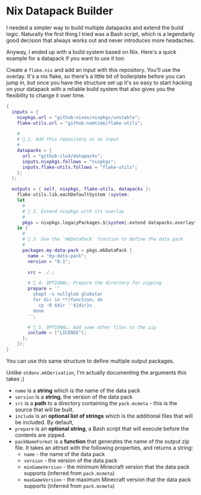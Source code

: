 # Nix Datapack Builder

I needed a simpler way to build multiple datapacks and extend the build logic.
Naturally the first thing I tried was a Bash script, which is a legendarily good
decision that always works out and never introduces more headaches.

Anyway, I ended up with a build system based on Nix. Here's a quick example for
a datapack if you want to use it too:

Create a `flake.nix` and add an input with this repository. You'll use the
overlay. It's a nix flake, so there's a little bit of boilerplate before you can jump in,
but once you have the structure set up it's so easy to start hacking on your datapack with
a reliable build system that also gives you the flexibility to change it over time.

```nix
{
  inputs = {
    nixpkgs.url = "github:nixos/nixpkgs/unstable";
    flake-utils.url = "github:numtide/flake-utils";

    #
    # 📍 1. Add this repository as an input
    #
    datapacks = {
      url = "github:clo4/datapacks";
      inputs.nixpkgs.follows = "nixpkgs";
      inputs.flake-utils.follows = "flake-utils";
    };
  };

  outputs = { self, nixpkgs, flake-utils, datapacks }:
    flake-utils.lib.eachDefaultSystem (system:
    let
      #
      # 📍 2. Extend nixpkgs with its overlay
      #
      pkgs = nixpkgs.legacyPackages.${system}.extend datapacks.overlays.default;
    in {
      #
      # 📍 3. Use the `mkDataPack` function to define the data pack
      #
      packages.my-data-pack = pkgs.mkDataPack {
        name = "my-data-pack";
        version = "0.1";

        src = ./.;

        # 📍 4. OPTIONAL: Prepare the directory for zipping
        prepare = ''
          shopt -s nullglob globstar
          for dir in **/function; do
            cp -R $dir ''${dir}s
          done
        '';

        # 📍 5. OPTIONAL: Add some other files to the zip
        include = ["LICENSE"];
      };
    });
}
```

You can use this same structure to define multiple output packages.

Unlike `stdenv.mkDerivation`, I'm actually documenting the arguments this takes ;)

- `name` is a **string** which is the name of the data pack
- `version` is a **string**, the version of the data pack
- `src` is a **path** to a directory containing the `pack.mcmeta` - this is the source that will be built.
- `include` is an **optional list of strings** which is the additional files that will be included. By default, 
- `prepare` is an **optional string**, a Bash script that will execute before the contents are zipped.
- `packNameFormat` is a **function** that generates the name of the output zip file. It takes an attrset with the following properties, and returns a string:
  - `name` - the name of the data pack
  - `version` - the version of the data pack
  - `minGameVersion` - the minimum Minecraft version that the data pack supports (inferred from `pack.mcmeta`)
  - `maxGameVersion` - the maximum Minecraft version that the data pack supports (inferred from `pack.mcmeta`)
